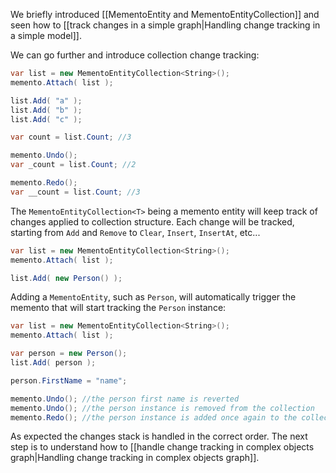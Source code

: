 We briefly introduced [[MementoEntity and MementoEntityCollection]] and seen how to [[track changes in a simple graph|Handling change tracking in a simple model]].

We can go further and introduce collection change tracking:

```csharp
var list = new MementoEntityCollection<String>();memento.Attach( list );list.Add( "a" );list.Add( "b" );list.Add( "c" );var count = list.Count; //3memento.Undo();var _count = list.Count; //2memento.Redo();var __count = list.Count; //3
```

The `MementoEntityCollection<T>` being a memento entity will keep track of changes applied to collection structure. Each change will be tracked, starting from `Add` and `Remove` to `Clear`, `Insert`, `InsertAt`, etc...

```csharp
var list = new MementoEntityCollection<String>();memento.Attach( list );list.Add( new Person() );
```

Adding a `MementoEntity`, such as `Person`, will automatically trigger the memento that will start tracking the `Person` instance:

```csharp
var list = new MementoEntityCollection<String>();memento.Attach( list );var person = new Person();list.Add( person );

person.FirstName = "name";

memento.Undo(); //the person first name is reverted
memento.Undo(); //the person instance is removed from the collection
memento.Redo(); //the person instance is added once again to the collection
```

As expected the changes stack is handled in the correct order. The next step is to understand how to [[handle change tracking in complex objects graph|Handling change tracking in complex objects graph]].